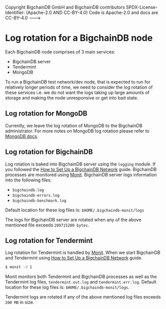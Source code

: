 Copyright BigchainDB GmbH and BigchainDB contributors
SPDX-License-Identifier: (Apache-2.0 AND CC-BY-4.0)
Code is Apache-2.0 and docs are CC-BY-4.0
--->

# Log rotation for a BigchainDB node

Each BigchainDB node comprises of 3 main services:
  - BigchainDB server
  - Tendermint
  - MongoDB

To run a BigchainDB test network/dev node, that is expected to run for relatively longer periods
of time, we need to consider the log rotation of these services i.e. we do not want the logs taking
up large amounts of storage and making the node unresponsive or get into bad state.

## Log rotation for MongoDB

Currently, we leave the log rotation of MongoDB to the BigchainDB administrator. For more notes on MongoDB log rotation
please refer to [MongoDB docs](https://docs.mongodb.com/v3.6/tutorial/rotate-log-files/).

## Log rotation for BigchainDB

Log rotation is baked into BigchainDB server using the `logging` module. If you followed the [How to Set Up a BigchainDB Network](../simple-deployment-template/network-setup.md) guide. BigchainDB processes are monitored using [Monit]( https://www.mmonit.com/monit). BigchainDB server logs information into the following files:
 - `bigchaindb.log`
 - `bigchaindb-errors.log`
 - `bigchaindb-benchmark.log`

Default location for these log files is: `$HOME/.bigchaindb-monit/logs`

The logs for BigchainDB server are rotated when any of the above mentioned file exceeds `209715200 bytes`.


## Log rotation for Tendermint

Log rotation for Tendermint is handled by [Monit]( https://www.mmonit.com/monit). When we start BigchainDB and Tendermint using [How to Set Up a BigchainDB Network](../simple-deployment-template/network-setup.md) guide.

```bash
$ monit -d 1
```

Monit monitors both Tendermint and BigchainDB processes as well as the Tendermint log files, `tendermint.out.log` and `tendermint.err.log`. Default location for these log files is:
`$HOME/.bigchaindb-monit/logs`.

Tendermint logs are rotated if any of the above mentioned log files exceeds `200 MB` in size.


